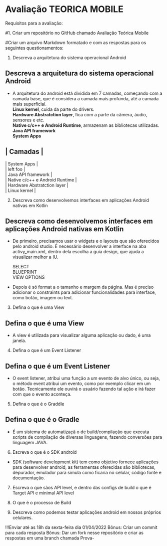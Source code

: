 # Avaliação TEORICA MOBILE
Requisitos para a avaliação:

#1. Criar um repositório no GitHub chamado Avaliação Teórica Mobile

#Criar um arquivo Markdown formatado e com as respostas para os seguintes questionamentos:

1. Descreva a arquitetura do sistema operacional Android
 ## Descreva a arquitetura do sistema operacional Android

- A arquitetura do android está dividida em 7 camadas, começando com a camada base, que é considera a camada mais profunda, até a camada mais superficial.     
**Linux kernel**, cuida da parte do drivers.   
**Hardware Abstratction layer**, fica com a parte da câmera, áudio, sensores e etc.  
**Native c/c++ e Android Runtime**, armazenam as bibliotecas utilizadas.   
**Java API framework**  
**System Apps**  

| Camadas      |    
------------
| System Apps |  
| left foo      |   
| Java API framework     |   
| Native c/c++ e Android Runtime  |   
| Hardware Abstratction layer    |   
| Linux kernel      |   

2. Descreva como desenvolvemos interfaces em aplicações Android nativas em Kotlin
## Descreva como desenvolvemos interfaces em aplicações Android nativas em Kotlin  

- De primeiro, precisamos usar o widgets e o layouts que são oferecidos pelo android studio. É necessário desenvolver a interface na aba activy_main.xml, dentro dela escolha a guia design, que ajuda a visualizar melhor a IU.     

    SELECT    
    BLUEPRINT     
    VIEW OPTIONS     
- Depois é só format a o tamanho e margem da página. Mas é preciso adicionar o constraints para adicionar funcionalidades para interface, como botão, imagem ou text. 

3. Defina o que é uma View  
## Defina o que é uma View  
 - A view é utilizada para visualizar alguma aplicação ou dado, é uma janela. 

4. Defina o que é um Event Listener    
## Defina o que é um Event Listener    
- O event listener, atribui uma função a um evento de alvo único, ou seja, o método event atribui um evento, como por exemplo clicar em um botão. Tecnicamente ele ouvirá o usuário fazendo tal ação e irá fazer com que o evento aconteça. 


5. Defina o que é o Graddle  
## Defina o que é o Gradle  
- É um sistema de automatizaçã o de build/compilação que executa scripts de compilação de diversas linguagens, fazendo conversões para linguagem JAVA. 


6. Escreva o que é o SDK android  

- SDK (software development kit) tem como objetivo fornece aplicações para desenvolver android, as ferramentas oferecidas são bibliotecas, depurador, emulador para simula como ficaria no celular, código fonte e documentação. 

7. Escreva o que sãos API level, e dentro das configs de build o que é Target API e minimal API level

8. O que é o processo de Build

9. Descreva como podemos testar aplicações android em nossos próprios celulares.

!!!Enviar até as 18h da sexta-feira dia 01/04/2022
Bônus: Criar um commit para cada resposta
Bônus: Dar um fork nesse repositório e criar as respostas em uma branch chamada Prova-<seu-nome>
